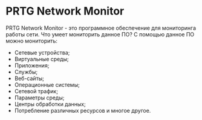 # PRTG Network Monitor

PRTG Network Monitor - это программное обеспечение для мониторинга работы сети. Что умеет мониторить данное ПО? С помощью данное ПО можно мониторить:

- Сетевые устройства;
- Виртуальные среды;
- Приложения;
- Службы;
- Веб-сайты;
- Операционные системы;
- Сетевой трафик;
- Параметры среды;
- Центры обработки данных;
- Потребление различных ресурсов и многое другое.

